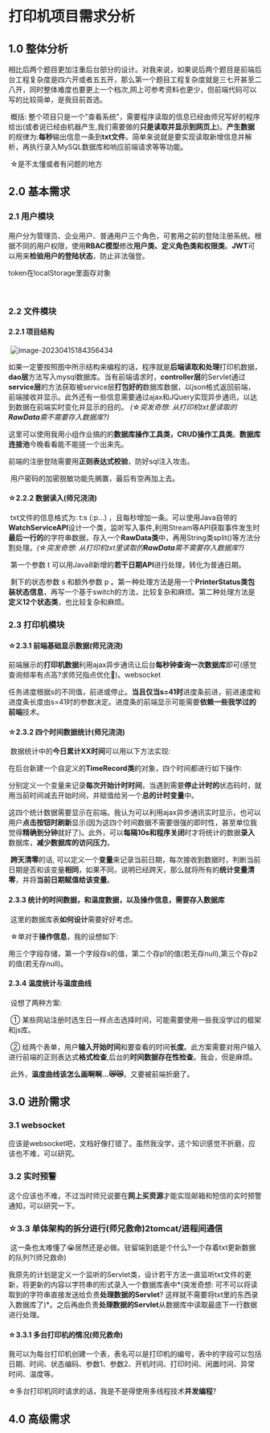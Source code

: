 # 打印机项目需求分析

## 1.0	整体分析

​	相比后两个题目更加注重后台部分的设计。对我来说，如果说后两个题目是前端后台工程复杂度是四六开或者五五开，那么第一个题目工程复杂度就是三七开甚至二八开，同时整体难度也要更上一个档次,网上可参考资料也更少，但前端代码可以写的比较简单，是我目前首选。

​	概括: 整个项目只是一个"查看系统"，需要程序读取的信息已经由师兄写好的程序给出(或者说已经由机器产生,我们需要做的**只是读取并显示到网页上**)。**产生数据**的规律为:**每秒**输出信息一条到**txt文件**。简单来说就是要实现读取新增信息并解析，再执行录入MySQL数据库和响应前端请求等等功能。

​	☆是不太懂或者有问题的地方

## 2.0	基本需求

### 2.1	用户模块

​	用户分为管理员、企业用户、普通用户三个角色，可套用之前的登陆注册系统。根据不同的用户权限，使用**RBAC模型**修改**用户类、定义角色类和权限类**。**JWT**可以用来**检验用户的登陆状态**，防止非法强登。

token在localStorage里面存对象

​	

### 2.2	文件模块

#### 2.2.1	项目结构

​                                      	![image-20230415184356434](https://mytyporapicute.oss-cn-guangzhou.aliyuncs.com/typoraPics/image-20230415184356434.png)

​	如果一定要按照图中所示结构来编程的话，程序就是**后端读取和处理**打印机数据，**dao层**方法写入mysql数据库。当有前端请求时，**controller层**的Servlet通过**service层**的方法获取被service层**打包好的**数据库数据，以json格式返回前端，前端接收并显示。此外还有一些信息需要通过ajax和JQuery实现异步通讯，以达到数据在前端实时变化并显示的目的。 *(☆突发奇想: 从打印机txt里读取的**RawData**需不需要存入数据库?)*

​	这里可以使用我用小组作业搞的的**数据库操作工具类，CRUD操作工具类**。**数据库连接池**今晚看看能不能搓一个出来先。

​	前端的注册登陆需要用**正则表达式校验**，防好sql注入攻击。

​	用户密码的加密脱敏功能先搁置，最后有空再加上去。

#### ☆2.2.2	数据读入(师兄浇浇)

​	txt文件的信息格式为:	t:s (:p…)	，且每秒增加一条。可以使用Java自带的**WatchServiceAPI**设计一个类，监听写入事件,利用Stream等API获取事件发生时**最后一行的**的字符串数据，存入一个**RawData类**中，再用String类split()等方法分割处理。*(☆突发奇想: 从打印机txt里读取的**RawData**需不需要存入数据库?)*

​	第一个参数 t 可以用Java8新增的**若干日期API**进行处理，转化为普通日期。

​	剩下的状态参数 s 和额外参数 p 。第一种处理方法是用一个**PrinterStatus类包装状态信息**，再写一个基于switch的方法，比较复杂和麻烦。第二种处理方法是**定义12个状态类**，也比较复杂和麻烦。



### 2.3	打印机模块

#### ☆2.3.1	前端基础显示数据(师兄浇浇)

​	 前端展示的**打印机数据**利用ajax异步通讯让后台**每秒钟查询一次数据库**即可(感觉查询频率有点高?求师兄指点优化:pray:)。websocket

​	任务进度根据s的不同值，前进或停止。**当且仅当s=41时**进度条前进，前进速度和进度条长度由s=41时的参数决定。进度条的前端显示可能需要**依赖一些我学过的前端**技术。

#### ☆2.3.2	四个时间数据统计(师兄浇浇)

​	数据统计中的**今日累计XX时间**可以用以下方法实现:

​		在后台新建一个自定义的**TimeRecord类**的对象，四个时间都进行如下操作:

​			分别定义一个变量来记录**每次开始计时时间**，当遇到需要**停止计时的**状态码时，就用当前时间减去开始时间，并赋值给另一个**总的计时变量**中。

​	这四个统计数据需要显示在前端。我认为可以利用ajax异步通讯实时显示，也可以用户**点击按钮时刷新**显示(因为这四个时间数据不需要很强的即时性，甚至单位我觉得**精确到分钟**就好了)。此外，可以**每隔10s和程序关闭**时才将统计的数据**录入**数据库，**减少数据库的访问压力**。

​	**跨天清零**的话, 可以定义一个**变量**来记录当前日期，每次接收到数据时，判断当前日期是否和该变量**相同**，如果不同，说明已经跨天，那么就将所有的**统计变量清零**，并将**当前日期赋值给该变量**。

#### 2.3.3	统计的时间数据，和温度数据，以及操作信息，需要存入数据库

​	这里的数据库表**如何设计**需要好好考虑。

​	☆单对于**操作信息**，我的设想如下:

​	用三个字段存储，第一个字段存s的值，第二个存p1的值(若无存null),第三个存p2的值(若无存null)。

#### 2.3.4	温度统计与温度曲线

​	设想了两种方案:

​		① 某些网站注册时选生日一样点击选择时间，可能需要使用一些我没学过的框架和js库。

​		② 给两个表单，用户**输入开始时间**和要查看的时间**长度**。此方案需要对用户输入进行前端的正则表达式**格式检查**,后台的**时间数据存在性检查**。我会，但是麻烦。

​	此外，**温度曲线该怎么画啊啊...:crying_cat_face::crying_cat_face:**。又要被前端折磨了。



## 3.0	进阶需求

### 3.1	websocket

​	应该是websocket吧，文档好像打错了。虽然我没学，这个知识感觉不折磨，应该也不难，可以研究。

### 3.2	实时预警

​	这个应该也不难，不过当时师兄说要在**网上买资源**才能实现邮箱和短信的实时预警通知，可以研究一下。

### ☆3.3	单体架构的拆分进行(师兄救命)2tomcat/进程间通信

​	这一条也太难懂了:sob:居然还是必做。驻留端到底是个什么?一个存着txt更新数据的队列?(师兄救命)

​	我原先的计划是定义一个监听的Servlet类，设计若干方法一直监听txt文件的更新，将更新的内容以字符串的形式录入一个数据库表中*(突发奇想: 可不可以将读取到的字符串直接发送给负责**处理数据的Servlet**? 这样就不需要将txt里的东西录入数据库了)*。之后再由负责**处理数据的Servlet**从数据库中读取最底下一行数据进行处理。

#### ☆3.3.1	**多台打印机的情况**(师兄救命)

​	我可以为每台打印机创建一个表，表名可以是打印机的编号，表中的字段可以包括日期、时间、状态编码、参数1、参数2、开机时间、打印时间、闲置时间、异常时间、温度等。

​	☆多台打印机同时请求的话，我是不是得使用多线程技术**并发编程**?



## 4.0	高级需求